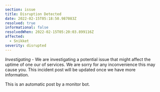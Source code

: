 ```yaml
---
section: issue
title: Disruption Detected
date: 2022-02-15T05:18:50.987083Z
resolved: true
informational: false
resolvedWhen: 2022-02-15T05:20:03.899116Z
affected:
  - Snikket
severity: disrupted
---
```

*Investigating* - We are investigating a potential issue that might affect the uptime of one our of services. We are sorry for any inconvenience this may cause you. This incident post will be updated once we have more information.

This is an automatic post by a monitor bot.
        